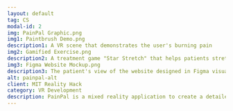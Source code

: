 ```yaml
---
layout: default
tag: CS
modal-id: 2
img: PainPal Graphic.png
img1: Paintbrush Demo.png
description1: A VR scene that demonstrates the user's burning pain
img2: Gamified Exercise.png
description2: A treatment game "Star Stretch" that helps patients stretch their shoulders
img3: Figma Website Mockup.png
description3: The patient's view of the website designed in Figma visualizing the areas of pain and expected healing period.
alt: painpal-alt
client: MIT Reality Hack
category: VR Development
description: PainPal is a mixed reality application to create a detailed visualization of the user’s pain points, allowing them to see exactly where and how your body is affected. With this information, PainPal suggests personalized exercises and stretches tailored to their specific needs, helping them to reduce pain and improve their overall well-being. I designed a website visualizing the patient’s areas of pain and the expected healing period accompanying the main PainPal application. Our team won the semifinalists for the best VR application in ensuring healthy lives and promoting wellbeing for all ages.
---
```

